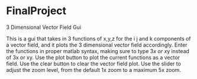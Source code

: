 # FinalProject
3 Dimensional Vector Field Gui

This is a gui that takes in 3 functions of x,y,z for the i j and k components of a vector field,
and it plots the 3 dimensional vector field accordingly. Enter the functions in proper matlab
syntax, making sure to type 3*x or x*y instead of 3x or xy. Use the plot button to plot the current 
functions as a vector field. Use the clear button to clear the vector field plot. Use the slider to
adjust the zoom level, from the default 1x zoom to a maximum 5x zoom.